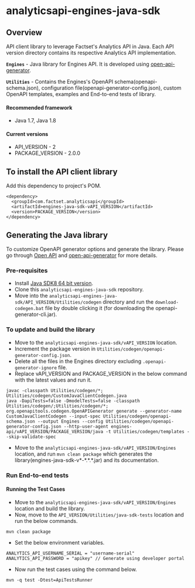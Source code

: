 # analyticsapi-engines-java-sdk

## Overview
API client library to leverage Factset's Analytics API in Java. Each API version directory contains its respective Analytics API implementation.

**`Engines`** - Java library for Engines API. It is developed using [open-api-generator](https://github.com/OpenAPITools/openapi-generator).

**`Utilities`** - Contains the Engines's OpenAPI schema(openapi-schema.json), configuration file(openapi-generator-config.json), custom OpenAPI templates, examples and End-to-end tests of library. 

#### Recommended framework
* Java 1.7, Java 1.8

#### Current versions
* API_VERSION - 2
* PACKAGE_VERSION - 2.0.0

## To install the API client library
Add this dependency to project's POM.
```
<dependency>
  <groupId>com.factset.analyticsapi</groupId>
  <artifactId>engines-java-sdk-vAPI_VERSION</artifactId>
  <version>PACKAGE_VERSION</version>
</dependency>
```

## Generating the Java library
To customize OpenAPI generator options and generate the library. Please go through [Open API](https://swagger.io/docs/specification/about/) and [open-api-generator](https://github.com/OpenAPITools/openapi-generator) for more details.

### Pre-requisites
* Install [Java SDK8 64 bit version](http://www.oracle.com/technetwork/java/javase/downloads/jdk8-downloads-2133151.html).
* Clone this `analyticsapi-engines-java-sdk` repository.
* Move into the `analyticsapi-engines-java-sdk/API_VERSION/Utilities/codegen` directory and run the `download-codegen.bat` file by double clicking it (for downloading the openapi-generator-cli.jar).

### To update and build the library
* Move to the `analyticsapi-engines-java-sdk/vAPI_VERSION` location.
* Increment the package version in `Utilities/codegen/openapi-generator-config.json`.
* Delete all the files in the Engines directory excluding `.openapi-generator-ignore` file.
* Replace vAPI_VERSION and PACKAGE_VERSION in the below command with the latest values and run it.
```
javac -classpath Utilities/codegen/*; Utilities/codegen/CustomJavaClientCodegen.java
java -DapiTests=false -DmodelTests=false -classpath Utilities/codegen/;Utilities/codegen/*; org.openapitools.codegen.OpenAPIGenerator generate --generator-name CustomJavaClientCodegen --input-spec Utilities/codegen/openapi-schema.json --output Engines --config Utilities/codegen/openapi-generator-config.json --http-user-agent engines-api/vAPI_VERSION/PACKAGE_VERSION/java -t Utilities/codegen/templates --skip-validate-spec
```
* Move to the `analyticsapi-engines-java-sdk/vAPI_VERSION/Engines` location, and run `mvn clean package` which generates the library(engines-java-sdk-v*-\*.\*.\*.jar) and its documentation.

### Run End-to-end tests

#### Running the Test Cases
* Move to the `analyticsapi-engines-java-sdk/vAPI_VERSION/Engines` location and build the library.
* Now, move to the `API_VERSION/Utilities/java-sdk-tests` location and run the below commands.
```
mvn clean package
```
* Set the below environment variables.
```
ANALYTICS_API_USERNAME_SERIAL = "username-serial" 
ANALYTICS_API_PASSWORD = "apikey" // Generate using developer portal
```
* Now run the test cases using the command below.
```
mvn -q test -Dtest=ApiTestsRunner
```